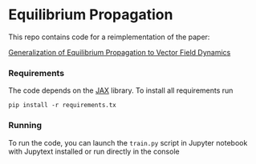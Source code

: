 # Equilibrium Propagation

This repo contains code for a reimplementation of the paper:

[Generalization of Equilibrium Propagation to Vector Field Dynamics](https://arxiv.org/abs/1808.04873)

### Requirements
The code depends on the [JAX](https://github.com/google/jax) library. To install all requirements run 

    pip install -r requirements.tx
  
### Running
To run the code, you can launch the `train.py` script in Jupyter notebook with Jupytext installed or run directly in the console
